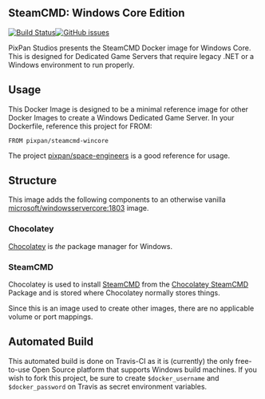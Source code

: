 ## SteamCMD: Windows Core Edition

[![Build Status](https://travis-ci.com/yamlCase/docker-steamcmd-wincore.svg?branch=master)](https://travis-ci.com/yamlCase/docker-steamcmd-wincore)[![GitHub issues](https://img.shields.io/github/issues/yamlCase/docker-steamcmd-wincore.svg)](https://github.com/yamlCase/docker-steamcmd-wincore/issues)

PixPan Studios presents the SteamCMD Docker image for Windows Core.  This is designed for Dedicated Game Servers that require legacy .NET or a Windows environment to run properly.

## Usage
This Docker Image is designed to be a minimal reference image for other Docker Images to create a Windows Dedicated Game Server.  In your Dockerfile, reference this project for FROM:

 ```
 FROM pixpan/steamcmd-wincore
 ```

 
 The project [pixpan/space-engineers](https://hub.docker.com/r/pixpan/space-engineers/) is a good reference for usage.

## Structure
This image adds the following components to an otherwise vanilla [microsoft/windowsservercore:1803](https://hub.docker.com/r/microsoft/windowsservercore/) image.

### Chocolatey
[Chocolatey](https://chocolatey.org) is *the* package manager for Windows.

### SteamCMD
Chocolatey is used to install [SteamCMD](https://developer.valvesoftware.com/wiki/SteamCMD) from the [Chocolatey SteamCMD](https://chocolatey.org/packages/steamcmd) Package and is stored where Chocolatey normally stores things.

Since this is an image used to create other images, there are no applicable volume or port mappings.


## Automated Build
This automated build is done on Travis-CI as it is (currently) the only free-to-use Open Source platform that supports Windows build machines.  If you wish to fork this project, be sure to create `$docker_username` and `$docker_password` on Travis as secret environment variables.